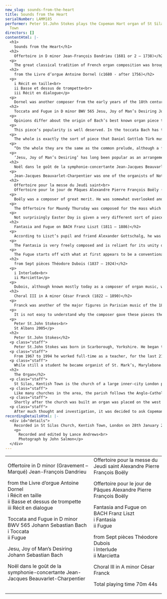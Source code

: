```yaml
---
new_slug: sounds-from-the-heart
title: Sounds from the Heart
serialNumber: LAMM185
performer: Peter St.John Stokes plays the Copeman Hart organ of St Silas Church, Kentish
  Town
directors: []
contentHtml: |-
  <h1>
    Sounds from the Heart</h1>
  <h2>
    Offertoire in D minor Jean-François Dandrieu (1681 or 2 – 1738)</h2>
  <p>
    The great classical tradition of French organ composition was brought to perfection by such illustrious names as Francois Couperin and Nicolas de Grigny. Like the rest of French music in the grand siècle it was increasingly subject to Italian influences. Dandrieu was of the next generation of composers and his Livre d’orgue can be seen as at the turning point between the older French and the newer Italian styles. He was organist of St. Merri and became one of the four Organistes du Roy who took turns in playing at the Royal Chapel, but he is probably best known as a composer of music for strings in a style which reflects very strongly the influence of Corelli. The organist’s duty in France at that time involved playing short versets in alternation with the choir and a longer piece as the altar was prepared at the offertory. It was usual for these offertoires to be scored for the wonderful, and uniquely French, sonority of the grand jeux, which is the reeds together with the bourdon 8, prestant 4 and cornet V. This piece is in fact a re-composition of the first two movements of one of his trio sonatas. The opening, marked gravement, is a blend of the slow opening of a French overture and the Italianate use of strong chord progressions and sequences. The marqué section, despite being headed by the 18th century French equivalent of allegro, is a very thoroughly worked out fugue, again in the Italian manner. The opening exposition ends in F major and is followed by a central section in two parts, the right hand being on the cornet and the left on the cromorne. Evidence of the composer’s abundant and renowned contrapuntal ability is shown in the final section where a new countersubject is placed alongside the original.</p>
  <h2>
    from the Livre d’orgue Antoine Dornel (c1680 - after 1756)</h2>
  <p>
    i Récit en taille<br>
    ii Basse et dessus de trompette<br>
    iii Récit en dialogue</p>
  <p>
    Dornel was another composer from the early years of the 18th century, who, in much of his music, showed a marked preference for the Italian style. However these pieces have been chosen from among those in his music that show a strong respect for the French tradition of the past. They are all short as they are versets, which were short pieces that were played in alternation with the plainchant of the mass or of vespers. The Récit en taille was a commonplace of the classical tradition, in which the tune is played in the left hand with the accompaniment in the right hand and on the pedals. This calls to mind the many beautiful and elegiac pieces that were written by composers such as Colombe and Marais for the viola de gamba with continuo accompaniment. The Basse et dessus de trompette was a favourite form for the organists to show off their digital dexterity on these stops with their very rapid response to the players’ touch. Finally the Récit en dialogue is a wonderfully expressive movement, using the distinctive and spicy sonorities of the cornet and the cromorne. In the first section the solo voices are accompanied by the left hand. In the second they are in a trio with the pedals playing the bass. This music is suggestive of the delicately ornamented singing of the French opera of the period, while the elegant balance of its phrases recalls the expressive symmetry of the alexandrines of Molière or Racine.</p>
  <h2>
    Toccata and Fugue in D minor BWV 565 Jesu, Joy of Man’s Desiring Johann Sebastian Bach (1685 – 1750)</h2>
  <p>
    Opinions differ about the origin of Bach’s best known organ piece to such an extent that some would say it is not even by the great master himself. The problem with not attributing the piece to Bach is that there is no one else who can be considered as the likely composer. What is even more convincing as an argument for the attribution of this piece to Bach is that he was the only composer to show such a variety of approaches to the prelude and fugue format that could encompass this work along with the rich variety of the others. A likely suggestion is that it was originally a piece for solo violin, probably in the key of A or G minor and was transposed into D minor to take full advantage of the dramatic effect of the low tonic in the organ pedals. It must be borne in mind that Bach was himself a violinist and that this is quite possibly an early attempt at this process of arranging material from a solo violin piece that was manifested in his maturity by the so-called ‘Fiddle’ Fugue. The intense drama of the opening toccata and the chromatic intensity of the end could be considered as a forerunner of the great toccata in G minor.</p>
  <p>
    This piece’s popularity is well deserved. In the toccata Bach has taken the sectional method of composition of Buxtehude and his other North German predecessors and given it his characteristic dramatic and rhetorical intensity. The fugue subject, having the same melodic outline, is obviously derived from the opening of the toccata. The movement is divided into four sections. The first is a fugal exposition of a light and vigorous character reminiscent of the dance. This gives way to a passage with figuration of a violinistic nature that nevertheless exploits brilliantly the echo effects available using the different manuals of the organ. The third section, with its rapid scale passages and its showy pedal writing, suggests contrapuntal virtuosity. The final section manages a return to the spirit of the toccata without actually repeating anything from it. The piece ends, not with a blaze of glory, but with a sombre homophonic passage ending with a dark minor chord.</p>
  <p>
    The whole is exactly the sort of piece that Daniel Gottlob Türk must have been thinking about when he wrote, only 37 years after Bach’s death, about the voluntary after a service.</p>
  <p>
    “On the whole they are the same as the common prelude, although a fugue would have a fitting place here as well. Perhaps this would be the most opportune time for the organist to demonstrate his proficiency, to incorporate a pedal solo, and to employ everything his art makes available to him. Should he stray too far afield in this, the nuisance he causes as a result will not be of great consequence because the majority of the congregation will no longer hear him.”</p>
  <p>
    ‘Jesu, Joy of Man’s Desiring’ has long been popular as an arrangement. The original is from cantata 147, ‘Herz und Mund und That und Leben’, where the flowing triplet melody is played by violins and oboes in unison and the chorale is sung by the choir in four parts. The version played here takes as its model the organ preludes, arranged by Bach himself from movements from his own cantatas, published as the six Schübler preludes. In these the texture is often much reduced to make a clear and idiomatic organ piece. Here the triplet melody is played on flute stops, the basso continuo is played on the pedals and the melody is ornamented and played on the jeu de tierce.</p>
  <h2>
    Noël dans le goût de la symphonie-concertante Jean-Jacques Beauvarlet-Charpentier (1734 – 1794)</h2>
  <p>
    Jean-Jacques Beauvarlet-Charpentier was one of the organists of Notre Dame de Paris in the years leading up to the revolution. In his music the movement towards Italianisation that is apparent in the works of Dandrieu had reached the stage when the organists reflected the style of what had become a more or less unified European musical culture. This piece is nonetheless interesting as it successfully combines three elements. The first is that of the organ Noël based on French Christmas carol tunes, which were very popular pieces for the liturgy at Christmastide, where a piece of this length would almost certainly have been used as an offertoire. The second element is that of the symphonie-concertante, which with its solo elements was more popular in France than the symphony. Finally it is a set of variations in the classical style and very much in the manner of the famous variations by Mozart and Beethoven. The theme is the carol ‘Ou s’en vont ces gays bergers’, and we are treated to eight variations which fully explore the variety of effects available on the French organ by the end of the 18th century. These include numerous echo effects and the much deeper and more massive sound available since the introduction of the Bombarde at 16 foot pitch earlier in the century.</p>
  <h2>
    Offertoire pour la messe du Jeudi saint<br>
    Offertoire pour le jour de Pâques Alexandre Pierre François Boëly (1785 – 1858)</h2>
  <p>
    Boëly was a composer of great merit. He was somewhat overlooked and misunderstood, both in his lifetime and subsequently. Recently a reassessment of his work has taken place and a significant new complete edition of his organ music has been published under the inspiration of Nanon Bertrand-Tourneur. This reveals him to have been a composer of great integrity, with a distinct and highly developed harmonic style, great contrapuntal facility and an ability to combine in his style the developments in the wider European musical scene. A particular influence was the music of Beethoven and this is particularly evident in the second of these pieces.</p>
  <p>
    The Offertoire for Maundy Thursday was composed for the mass which commemorates the institution of the Eucharist. It powerfully suggests the coming Passion, being full of dark and gloomy foreboding. The texture of the music which is cast in the form of the instrumental trio sonata movement looks back to the 17th and early 18th centuries. However this is not cast, in the manner of the German composers, as a trio for two manuals and pedals but is here played on the uniquely French combination of cromorne avec les fonds. This requires the use of the smoother classical version of the cromorne in ensemble with all the 16 and 8 foot flue stops. Boëly’s use of harmony and controlled dissonance throughout the even texture of a sustained movement demonstrates his compositional ability.</p>
  <p>
    Not surprisingly Easter Day is given a very different sort of piece. This was probably written for the large Clicquot organ of St. Gervais in Paris, which was still very much an instrument of the classical French tradition. This piece however is the first to have directions for stop changes during the course of the movement. The opening, the nature of which is surely inspired by Beethoven, suggests the rising from the darkness of the tomb. Here it is still the classical grand jeu of Dandrieu’s music with the addition of the 16ft. bombarde which is used in its continuation down in the pedals into the 32ft. octave to express the darkness of the tomb before the Resurrection. This exciting opening must have sounded terrifying to contemporary worshippers. It is followed by a statement of the ancient hymn, O Filii et Filiae, (O Sons and daughters let us sing) which is followed by two variations ending with a downwards chromatic scale that leads into a short but exciting fugue. Although in this piece, as in so much of Boëly’s music, it is easy to imagine him struggling to express his romantic ideas against the restraints of the French organ of his day, it is nevertheless one of the most impressive musical expressions of the Easter story.</p>
  <h2>
    Fantasia and Fugue on BACH Franz Liszt (1811 – 1886)</h2>
  <p>
    According to Liszt’s pupil and friend Alexander Gottschalg, he was a capable organist, being very imaginative in his registrations but not too brilliant in his use of the pedals. He must have been very interested in the instrument because while he was in Leipzig the two musicians used to travel round the area to play many of the interesting organs that had remained untouched since Bach’s time. This composition however suggests that it was inspired by the potential of the large-scale romantic instruments that were being built at the time. It is a work of dramatic, almost violent, contrasts and brings the world of romantic pianism, with all its emotional and virtuosic display, into the organ loft. The letters BACH give in German: B flat – A – C – B natural. Bach himself introduced it into his final unfinished piece in the Art of Fugue. Liszt takes this motif out of Bach’s fugal context and uses it right from the opening as a rather dark and powerful emotive statement on which to base this most dramatic music. This piece, in its attempt to combine romantic virtuoso writing, symphonic development techniques and the prelude and fugue format, is interesting enough, but Liszt also chooses to complicate matters further by making use of traditional Hungarian scales.</p>
  <p>
    The Fantasia is very freely composed and is reliant for its unity of the frequent recurrence of this motif. It starts very strongly and moves with intensity to a short quiet passage. There is then a swift and virtuosic crescendo to a harmonised statement of the motif on full organ. A descending scale, not chromatic but in the form of one of the traditional Hungarian scales, leads to the first entry of the subject.</p>
  <p>
    The Fugue starts off with what at first appears to be a conventional exposition. The first statement of the subject has a false start with a statement of the motif in a remote key. After the fourth entry more conventionally romantic techniques of symphonic development take over. This is passed through many keys and a dazzling variety of textures, including a lengthy passage with octaves in both hands. The theme finally reappears in the pedals in the original key with a succession of diminished seventh chords above. This moves sequentially up to the remote key of B major before a coda that exploits the full range of the organ’s dynamics.</p>
  <h2>
    from Sept pièces Théodore Dubois (1837 – 1924)</h2>
  <p>
    i Interlude<br>
    ii Marcietta</p>
  <p>
    Dubois, although known mostly today as a composer of organ music, was in his lifetime one of the leading French composers. He wrote church music and oratorios but seemed to be most at home in the opera house, having composed both grand operas and operettas. Like many of the leading figures in French music he was an organist. In 1877 he replaced Saint-Saëns as organist of the Madeleine, and he wrote a large number of organ pieces. To the composition of many of these, including the ‘Sept pièces’, he brought all the melodic skill of the operatic composer and each piece has a very distinct character. The Interlude uses the hautbois stop in its treble and tenor registers in alternation with a flûte. The Marcietta is an amusing miniature that uses the fonds de 8 pieds, usually reserved for rather solemn music, for a piece that has much of the character of a scherzo.</p>
  <h2>
    Choral III in A minor César Franck (1822 – 1890)</h2>
  <p>
    Franck was another of the major figures in Parisian music of the 18th century. From early in his Parisian career he was organist of St Jean-St François in the Marais and associated with the organ builder, Cavaillé-Coll. He became known for his phenomenal improvisatory powers, and in 1858 he became organist of the newly built basilica of Ste. Clothilde, which had a splendid new organ by Cavaillé-Coll. The difference between this type of organ and that which Boëly played was that the latest technologies were used to enable a smooth and gradual crescendo and diminuendo by the use of pedals, so that the flow of the music in the manuals was not disrupted by stop changes. With this and the newly invented imitative voices, this type of organ could be truly described as symphonic. Franck wrote many pieces for the organ and in the summer before his death he completed his ‘Trois chorals’, so this is the last work he wrote.</p>
  <p>
    It is not easy to understand why the composer gave these pieces the title ‘Choral’. It has nothing to with the German idea of a chorale, as these are long symphonic compositions based on a flowing melody. The third Choral opens with a fanfare-like section, requiring the somewhat unusual sonority of all the eight-foot flue and reed stops together. After a diminuendo, a chorale-like theme is played on the récit manual so that the expressive possibilities of the swell box could be applied to the music. This is interrupted by a quiet return of the opening, resumed and then made to give way to a crescendo leading to a dominant seventh. There is then the most beautiful extended melody in A major, which is in its proportions a microcosm of the entire piece. This gives way to a quieter passage but which leads to the most thrilling gradual crescendo. Confirmation of the composer’s symphonic intentions is given in that, while going through this piece on the piano with his pupil Charles Tournemire playing the pedal part, Franck asked that, in the loud passage here, the bass should be detached as if it were being played by trombones. The final section has much of the character of a toccata. It starts quietly but builds up quite rapidly to full organ and a return of the chorale-like theme which presses on to the massive chords of the ending.</p>
  <p>
    Peter St.John Stokes<br>
    St Albans 2005</p>
  <h2>
    Peter St.John Stokes</h2>
  <p class="staff">
    Peter St.John Stokes was born in Scarborough, Yorkshire. He began to play the organ at school and at the age of sixteen he became a pupil of Francis Jackson, organist of York Minster. For years later he went to London to study at Trinity College of Music. Here he not only had organ lessons but also broadened his musical outlook by studying singing, orchestral conducting and composition. A particular influence was lessons with Dr Arnold Cooke, one of the most distinguished teachers of composition of the time. He has also studied improvisation with Naji Hakim, who is Messiaen’s successor at the Trinité in Paris. In addition to his musical qualifications he is qualified to teach photography and has a degree in French from London University.</p>
  <p class="staff">
    From 1967 to 1994 he worked full-time as a teacher, for the last 21 years as Head of Music at Loreto College, St.Albans, a Roman Catholic girls comprehensive school with very high academic standards and a lively music department. A feature of his time there was the oratorio concerts including such works as Handel oratorios, the Bach Passions and the Mozart Requiem. The choir not only gave concerts and sang the services in the school but also sang in St Albans Cathedral and Westminster Cathedral. It also did concert tours of Francs and Belgium in addition to radio and other recordings.</p>
  <p class="staff">
    While still a student he became organist of St. Mark’s, Marylebone. His organist appointments include St. Giles-in-the-Fields and Dunstable Priory. Since 1992 he has been organist at St. Silas, Kentish Town. He continues to teach the piano, organ and composition. He also writes articles on music including recently one on Boëly and another on French organ music of the 17th and 18th centuries.</p>
  <h2>
    The Organ</h2>
  <p class="staff">
    St Silas, Kentish Town is the church of a large inner-city London parish, just to the north of the centre. When it was finished, just before First World War, it stood out high among the rows of terraced housing. Now it is in the middle of massive blocks of flats, but these shelter it from much of the noise of London traffic. The church therefore is much sought after for recordings, as it is both quiet and has an excellent acoustic with just the right amount of resonance to enrich the sound without confusing it.</p>
  <p class="staff">
    Like many churches in the area, the parish follows the Anglo-Catholic tradition. In fact it is well known for the splendour of its decoration and its liturgy. Although a small choir of parishioners sing for the Sunday mass, there are several occasions each year when advantage is taken of the large gallery to use professional singers and instrumentalists to perform mass settings or vespers by composers such as Mozart, Haydn and Schubert.</p>
  <p class="staff">
    Shortly after the church was built an organ was placed on the west wall. A console, with tubular pneumatic action, was placed on the floor of the gallery beneath and facing east. The organ had no stops above 4ft pitch and, although there were some attractive voices, had little balance between departments and individual registers.  By the 1990s this organ had become effectively unplayable, and in view of its limitations it was decided to investigate the possibilities of substantial rebuilding or replacement. The accessibility problems and the limited space in the case made rebuilding this organ, with even just a few improvements, prohibitively expensive for such an inner-city parish. Because of the type of services and the large part organ music plays in the liturgy a new small organ would not have been effective. In any case the church already possesses a seven stop chamber organ, built in 1772 by Jonas Ley.</p>
  <p class="staff">
    After much thought and investigation, it was decided to ask Copeman Hart to provide an instrument, which would be adequate for the occasions when the church is full and at the same time would have the necessary voices to enrich the liturgy and for choral accompaniment. This was installed in 1994, being built according to the specification of Peter St.John Stokes.  Voicing was done in the church by Ernest Hart in consultation with the organist, and the flexibility of the system has allowed for both hardware and software upgrades, together with improvements in the original voicing.  It has proved itself well suited to the church and its needs. It copes particularly well with French music, including that of the baroque, and is a good instrument for the music of Bach. Above all it has a real and lively presence in the church and fulfils its liturgical task excellently.</p>
recordingDetailsHtml: |-
  <div id="details">
    Recorded in St Silas Church, Kentish Town, London on 28th January 2005 by kind permission of the Parish Priest, Fr G Rowlands
    <p>
      Recorded and edited by Lance Andrews<br>
      Photograph by John Salmon</p>
  </div>
---
```


<table class="tracktable">
  <tbody>
    <tr>
      <td class="column1">
        Offertoire in D minor (Gravement – Marqué) <span class="composer"> Jean-François Dandrieu</span>
        <p>
          <span class="composer">from the Livre d’orgue <span class="composer"> Antoine Dornel<br>
              i Récit en taille<br>
              ii Basse et dessus de trompette<br>
              iii Récit en dialogue</span></span></p>
        <p>
          <span class="composer">Toccata and Fugue in D minor BWV 565 <span class="composer">Johann Sebastian Bach<br>
              i Toccata<br>
              ii Fugue</span></span></p>
        <p>
          <span class="composer">Jesu, Joy of Man’s Desiring <span class="composer">Johann Sebastian Bach</span></span></p>
        <p>
          <span class="composer">Noël dans le goût de la symphonie-concertante <span class="composer"> Jean-Jacques Beauvarlet-Charpentier</span></span></p>
      </td>
      <td class="column2">
        Offertoire pour la messe du Jeudi saint <span class="composer"> Alexandre Pierre François Boëly</span>
        <p>
          <span class="composer">Offertoire pour le jour de Pâques <span class="composer"> Alexandre Pierre François Boëly</span></span></p>
        <p>
          <span class="composer">Fantasia and Fugue on BACH <span class="composer">Franz Liszt<br>
              i Fantasia<br>
              ii Fugue</span></span></p>
        <p>
          <span class="composer">from Sept pièces <span class="composer">Théodore Dubois<br>
              i Interlude<br>
              ii Marcietta</span></span></p>
        <p>
          <span class="composer">Choral III in A minor <span class="composer">César Franck</span></span></p>
        <p>					<span class="composer"><span id="playingtime">Total playing time 70m 44s</span></span></p>
      </td>
    </tr>
  </tbody>
</table>
